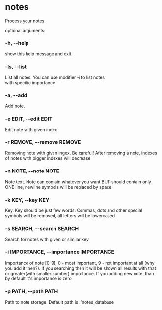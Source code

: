 # notes

Process your notes

optional arguments:

###  -h, --help            
show this help message and exit
  
###  -ls, --list
List all notes. You can use modifier -i to list notes  
with specific importance
                        
###  -a, --add
Add note.
  
###  -e EDIT, --edit EDIT
Edit note with given index
  
###  -r REMOVE, --remove REMOVE
Removing note with given ingex. Be careful! After
removing a note, indexes of notes with bigger indexes will decrease
                        
###  -n NOTE, --note NOTE
Note text. Note can contain whatever you want BUT
should contain only ONE line, newline symbols will be
replaced by space
                        
###  -k KEY, --key KEY
Key. Key should be just few words. Commas, dots and
other special symbols will be removed, all letters
will be lowercased
                        
###  -s SEARCH, --search SEARCH
Search for notes with given or similar key
                        
###  -i IMPORTANCE, --importance IMPORTANCE
Importance of note [0-9], 0 - most important, 9 - not
important at all (why you add it then?). If you
searching then it will be shown all results with that
or greater(with smaller number) importance. If you
adding new note, than by default it's importance is
zero
                        
###  -p PATH, --path PATH
Path to note storage. Default path is ./notes_database
